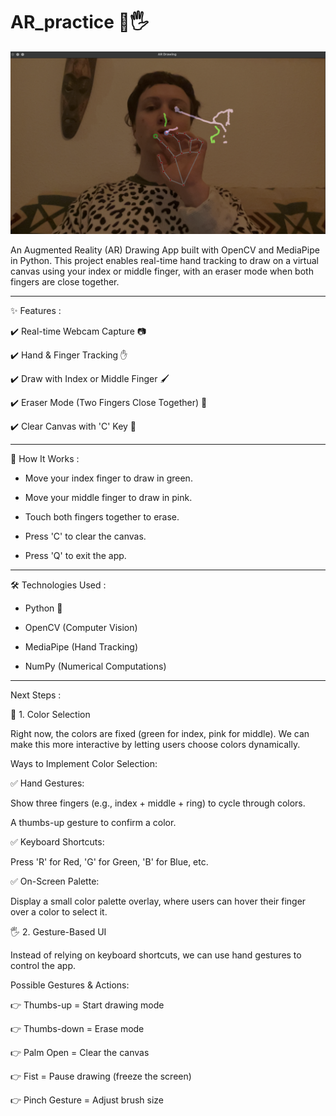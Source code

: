 # AR_practice 🎨🖐️

![Screenshot_ar_drawing.png](Screenshot_ar_drawing.png)

An Augmented Reality (AR) Drawing App built with OpenCV and MediaPipe in Python. This project enables real-time hand tracking to draw on a virtual canvas using your index or middle finger, with an eraser mode when both fingers are close together.

----

✨ Features :

✔️ Real-time Webcam Capture 📷

✔️ Hand & Finger Tracking ✋

✔️ Draw with Index or Middle Finger 🖌️

✔️ Eraser Mode (Two Fingers Close Together) 🧽

✔️ Clear Canvas with 'C' Key 🔄

----
🚀 How It Works :

- Move your index finger to draw in green.

- Move your middle finger to draw in pink.

- Touch both fingers together to erase.

- Press 'C' to clear the canvas.

- Press 'Q' to exit the app.

----

🛠️ Technologies Used :

- Python 🐍

- OpenCV (Computer Vision)

- MediaPipe (Hand Tracking)

- NumPy (Numerical Computations)

----

Next Steps :

🎨 1. Color Selection

Right now, the colors are fixed (green for index, pink for middle). We can make this more interactive by letting users choose colors dynamically.

Ways to Implement Color Selection:

✅ Hand Gestures:

Show three fingers (e.g., index + middle + ring) to cycle through colors.

A thumbs-up gesture to confirm a color.

✅ Keyboard Shortcuts:

Press 'R' for Red, 'G' for Green, 'B' for Blue, etc.

✅ On-Screen Palette:

Display a small color palette overlay, where users can hover their finger over a color to select it.

🖐️ 2. Gesture-Based UI

Instead of relying on keyboard shortcuts, we can use hand gestures to control the app.

Possible Gestures & Actions:

👉 Thumbs-up = Start drawing mode

👉 Thumbs-down = Erase mode

👉 Palm Open = Clear the canvas

👉 Fist = Pause drawing (freeze the screen)

👉 Pinch Gesture = Adjust brush size
